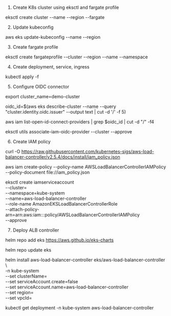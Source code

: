 1. Create K8s cluster using eksctl and fargate profile

eksctl create cluster --name <clustername> --region <regionname> --fargate

2. Update kubeconfig

aws eks update-kubeconfig --name <clustername> --region <regionname>

3. Create fargate profile

eksctl create fargateprofile --cluster <clustername> --region <regionname> --name <profilename> --namespace <namespace>

4. Create deployment, service, ingress

kubectl apply -f <yaml-manifest-path>

5. Configure OIDC connector

export cluster_name=demo-cluster

oidc_id=$(aws eks describe-cluster --name <clustername> --query "cluster.identity.oidc.issuer" --output text | cut -d '/' -f 5)

aws iam list-open-id-connect-providers | grep $oidc_id | cut -d "/" -f4

eksctl utils associate-iam-oidc-provider --cluster <clustername> --approve

6. Create IAM policy

curl -O https://raw.githubusercontent.com/kubernetes-sigs/aws-load-balancer-controller/v2.5.4/docs/install/iam_policy.json

aws iam create-policy --policy-name AWSLoadBalancerControllerIAMPolicy --policy-document file://iam_policy.json

eksctl create iamserviceaccount \
              --cluster=<clustername> \
              --namespace=kube-system \
              --name=aws-load-balancer-controller \
              --role-name AmazonEKSLoadBalancerControllerRole \
              --attach-policy-arn=arn:aws:iam::<your-aws-account-id>:policy/AWSLoadBalancerControllerIAMPolicy \
              --approve

7. Deploy ALB controller

helm repo add eks https://aws.github.io/eks-charts

helm repo update eks

helm install aws-load-balancer-controller eks/aws-load-balancer-controller \            
  -n kube-system \
  --set clusterName=<clustername> \
  --set serviceAccount.create=false \
  --set serviceAccount.name=aws-load-balancer-controller \
  --set region=<regionname> \
  --set vpcId=<your-vpc-id>

kubectl get deployment -n kube-system aws-load-balancer-controller
















    
